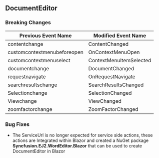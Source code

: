 ## DocumentEditor

### Breaking Changes

|Previous Event Name|Modified Event Name|
|-----------|-----------|
|contentchange|ContentChanged|
|customcontextmenubeforeopen|OnContextMenuOpen|
|customcontextmenuselect|ContextMenuItemSelected|
|documentchange|DocumentChanged|
|requestnavigate|OnRequestNavigate|
|searchresultschange|SearchResultsChanged|
|Selectionchange|SelectionChanged|
|Viewchange|ViewChanged|
|zoomfactorchange|ZoomFactorChanged|

### Bug Fixes

- The ServiceUrl is no longer expected for service side actions, these actions are Integrated within Blazor and created a NuGet package **Syncfusion.EJ2.WordEditor.Blazor** that can be used to create DocumentEditor in Blazor
